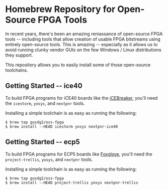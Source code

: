 # Homebrew Repository for Open-Source FPGA Tools

In recent years, there's been an amazing reniassance of open-source FPGA tools -- including tools that allow creation of
usable FPGA bitstreams using entirely open-source tools. This is amazing -- especially as it allows us to avoid running
clunky vendor GUIs on the few Windows / Linux distributions they support.

This repository allows you to easily install some of those open-source toolchains.

## Getting Started -- ice40

To build FPGA programs for iCE40 boards like the [iCEBreaker](https://github.com/icebreaker-fpga/icebreaker), you'll need
the `icestorm`, `yosys`, and `nextpnr` tools. 

Installing a simple toolchain is as easy as running the following:

```
$ brew tap gusdg2/oss-fpga
$ brew install --HEAD icestorm yosys nextpnr-ice40
```

## Getting Started -- ecp5

To build FPGA programs for ECP5 boards like [Foxglove](https://github.com/greatfet-hardware/foxglove), you'll need
the `project-trellis`, `yosys`, and `nextpnr` tools. 

Installing a simple toolchain is as easy as running the following:

```
$ brew tap gusdg2/oss-fpga
$ brew install --HEAD project-trellis yosys nextpnr-trellis
```
